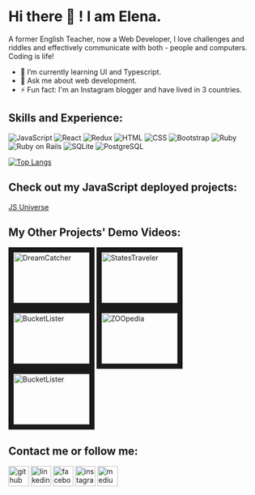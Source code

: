 # Hi there 👋 ! I am Elena.

A former English Teacher, now a Web Developer, I love challenges and riddles and effectively communicate with both - people and computers. Coding is life!

- 🌱 I’m currently learning UI and Typescript.
- 💬 Ask me about web development.
- ⚡ Fun fact: I'm an Instagram blogger and have lived in 3 countries.

## Skills and Experience:
<!-- JS / REACT / REDUX / RUBY / RAILS / SINATRA / SQL / POSTGRES / SQLITE / HTML / CSS / BOOTSTRAP -->

<p>
  <img alt="JavaScript" src="https://img.shields.io/badge/JavaScript-F7DF1E?logo=javascript&logoColor=white&style=flat" />
  <img alt="React" src="https://img.shields.io/badge/React-61DAFB?logo=react&logoColor=white&style=flat" />
  <img alt="Redux" src="https://img.shields.io/badge/Redux-764BC?logo=redux&logoColor=white&style=flat" />
  <img alt="HTML" src="https://img.shields.io/badge/HTML-E34F26?logo=html5&logoColor=white&style=flat" />
  <img alt="CSS" src="https://img.shields.io/badge/CSS-1572B6?logo=css3&logoColor=white&style=flat" />
  <img alt="Bootstrap" src="https://img.shields.io/badge/Bootstrap-7952B3?logo=bootstrap&logoColor=white&style=flat" />
  <img alt="Ruby" src="https://img.shields.io/badge/Ruby-CC342D?logo=ruby&logoColor=white&style=flat" />
  <img alt="Ruby on Rails" src="https://img.shields.io/badge/Ruby on Rails-CC0000?logo=ruby-on-rails&logoColor=white&style=flat" />
  <img alt="SQLite" src="https://img.shields.io/badge/Sqlite-003B57?logo=sqlite&logoColor=white&style=flat" />
  <img alt="PostgreSQL" src="https://img.shields.io/badge/postgresql-4169E1?logo=postgresql&logoColor=white&style=flat" />
</p>


[![Top Langs](https://github-readme-stats.vercel.app/api/top-langs/?username=Elena-Weber&layout=compact&langs_count=10&theme=tokyonight)](https://github.com/anuraghazra/github-readme-stats)

<!-- [![Anurag's GitHub stats](https://github-readme-stats.vercel.app/api?username=Elena-Weber&show_icons=true&theme=tokyonight&count_private=true)](https://github.com/anuraghazra/github-readme-stats) -->

## Check out my JavaScript deployed projects:
[JS Universe](https://gelatinous-apricot-lillipilli.glitch.me)

## My Other Projects' Demo Videos:
<a href="http://www.youtube.com/watch?feature=player_embedded&v=X1MBd6Rv0yg
" target="_blank"><img src="http://img.youtube.com/vi/X1MBd6Rv0yg/0.jpg" 
alt="DreamCatcher" width="150" height="100" border="10" /></a>
<a href="http://www.youtube.com/watch?feature=player_embedded&v=WLQMcfGlIHo
" target="_blank"><img src="http://img.youtube.com/vi/WLQMcfGlIHo/0.jpg" 
alt="StatesTraveler" width="150" height="100" border="10" /></a>
<a href="http://www.youtube.com/watch?feature=player_embedded&v=3LAa_We8CC4
" target="_blank"><img src="http://img.youtube.com/vi/3LAa_We8CC4/0.jpg" 
alt="BucketLister" width="150" height="100" border="10" /></a>
<a href="http://www.youtube.com/watch?feature=player_embedded&v=cwrpHJvBk2k
" target="_blank"><img src="http://img.youtube.com/vi/cwrpHJvBk2k/0.jpg" 
alt="ZOOpedia" width="150" height="100" border="10" /></a>
<a href="http://www.youtube.com/watch?feature=player_embedded&v=tSHxcHZLaok
" target="_blank"><img src="http://img.youtube.com/vi/tSHxcHZLaok/0.jpg" 
alt="BucketLister" width="150" height="100" border="10" /></a>

## Contact me or follow me:
[<img src='https://cdn.jsdelivr.net/npm/simple-icons@3.0.1/icons/github.svg' alt='github' height='40'>](https://github.com/Elena-Weber)  [<img src='https://cdn.jsdelivr.net/npm/simple-icons@3.0.1/icons/linkedin.svg' alt='linkedin' height='40'>](https://www.linkedin.com/in/elenaweber/)  [<img src='https://cdn.jsdelivr.net/npm/simple-icons@3.0.1/icons/facebook.svg' alt='facebook' height='40'>](https://www.facebook.com/elenaweber.d)  [<img src='https://cdn.jsdelivr.net/npm/simple-icons@3.0.1/icons/instagram.svg' alt='instagram' height='40'>](https://www.instagram.com/elena_in_america/)  [<img src='https://cdn.jsdelivr.net/npm/simple-icons@3.0.1/icons/medium.svg' alt='medium' height='40'>](https://teacher-in-tech.medium.com/)  
